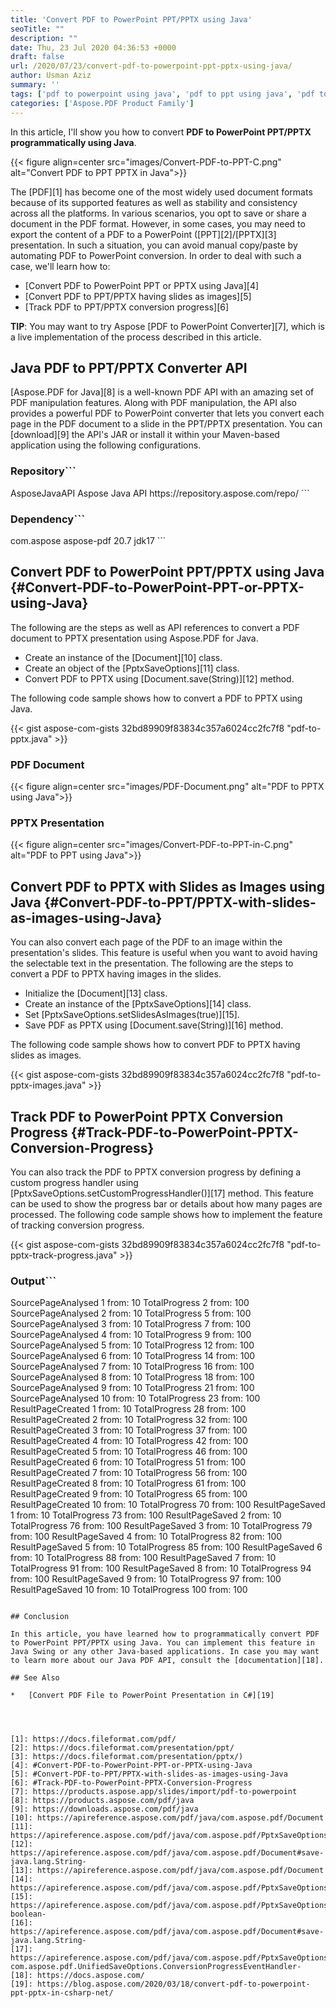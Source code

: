 ```yaml
---
title: 'Convert PDF to PowerPoint PPT/PPTX using Java'
seoTitle: ""
description: ""
date: Thu, 23 Jul 2020 04:36:53 +0000
draft: false
url: /2020/07/23/convert-pdf-to-powerpoint-ppt-pptx-using-java/
author: Usman Aziz
summary: ''
tags: ['pdf to powerpoint using java', 'pdf to ppt using java', 'pdf to pptx using java']
categories: ['Aspose.PDF Product Family']
---
```


In this article, I'll show you how to convert **PDF to PowerPoint PPT/PPTX programmatically using Java**.



{{< figure align=center src="images/Convert-PDF-to-PPT-C.png" alt="Convert PDF to PPT PPTX in Java">}}


The [PDF][1] has become one of the most widely used document formats because of its supported features as well as stability and consistency across all the platforms. In various scenarios, you opt to save or share a document in the PDF format. However, in some cases, you may need to export the content of a PDF to a PowerPoint ([PPT][2]/[PPTX][3] presentation. In such a situation, you can avoid manual copy/paste by automating PDF to PowerPoint conversion. In order to deal with such a case, we'll learn how to:

*   [Convert PDF to PowerPoint PPT or PPTX using Java][4]
*   [Convert PDF to PPT/PPTX having slides as images][5]
*   [Track PDF to PPT/PPTX conversion progress][6]

**TIP**: You may want to try Aspose [PDF to PowerPoint Converter][7], which is a live implementation of the process described in this article.

## Java PDF to PPT/PPTX Converter API

[Aspose.PDF for Java][8] is a well-known PDF API with an amazing set of PDF manipulation features. Along with PDF manipulation, the API also provides a powerful PDF to PowerPoint converter that lets you convert each page in the PDF document to a slide in the PPT/PPTX presentation. You can [download][9] the API's JAR or install it within your Maven-based application using the following configurations.

### Repository```
<repository>
    <id>AsposeJavaAPI</id>
    <name>Aspose Java API</name>
    <url>https://repository.aspose.com/repo/</url>
</repository>
```

### Dependency```
<dependency>
    <groupId>com.aspose</groupId>
    <artifactId>aspose-pdf</artifactId>
    <version>20.7</version>
    <classifier>jdk17</classifier>
</dependency>
```

## Convert PDF to PowerPoint PPT/PPTX using Java {#Convert-PDF-to-PowerPoint-PPT-or-PPTX-using-Java}

The following are the steps as well as API references to convert a PDF document to PPTX presentation using Aspose.PDF for Java.

*   Create an instance of the [Document][10] class.
*   Create an object of the [PptxSaveOptions][11] class.
*   Convert PDF to PPTX using [Document.save(String)][12] method.

The following code sample shows how to convert a PDF to PPTX using Java.

{{< gist aspose-com-gists 32bd89909f83834c357a6024cc2fc7f8 "pdf-to-pptx.java" >}}

### PDF Document



{{< figure align=center src="images/PDF-Document.png" alt="PDF to PPTX using Java">}}


### PPTX Presentation



{{< figure align=center src="images/Convert-PDF-to-PPT-in-C.png" alt="PDF to PPT using Java">}}


## Convert PDF to PPTX with Slides as Images using Java {#Convert-PDF-to-PPT/PPTX-with-slides-as-images-using-Java}

You can also convert each page of the PDF to an image within the presentation's slides. This feature is useful when you want to avoid having the selectable text in the presentation. The following are the steps to convert a PDF to PPTX having images in the slides.

*   Initialize the [Document][13] class.
*   Create an instance of the [PptxSaveOptions][14] class.
*   Set [PptxSaveOptions.setSlidesAsImages(true)][15].
*   Save PDF as PPTX using [Document.save(String)][16] method.

The following code sample shows how to convert PDF to PPTX having slides as images.

{{< gist aspose-com-gists 32bd89909f83834c357a6024cc2fc7f8 "pdf-to-pptx-images.java" >}}

## Track PDF to PowerPoint PPTX Conversion Progress {#Track-PDF-to-PowerPoint-PPTX-Conversion-Progress}

You can also track the PDF to PPTX conversion progress by defining a custom progress handler using [PptxSaveOptions.setCustomProgressHandler()][17] method. This feature can be used to show the progress bar or details about how many pages are processed. The following code sample shows how to implement the feature of tracking conversion progress.

{{< gist aspose-com-gists 32bd89909f83834c357a6024cc2fc7f8 "pdf-to-pptx-track-progress.java" >}}

### Output```
SourcePageAnalysed	1 from: 	10
TotalProgress	2 from: 	100
SourcePageAnalysed	2 from: 	10
TotalProgress	5 from: 	100
SourcePageAnalysed	3 from: 	10
TotalProgress	7 from: 	100
SourcePageAnalysed	4 from: 	10
TotalProgress	9 from: 	100
SourcePageAnalysed	5 from: 	10
TotalProgress	12 from: 	100
SourcePageAnalysed	6 from: 	10
TotalProgress	14 from: 	100
SourcePageAnalysed	7 from: 	10
TotalProgress	16 from: 	100
SourcePageAnalysed	8 from: 	10
TotalProgress	18 from: 	100
SourcePageAnalysed	9 from: 	10
TotalProgress	21 from: 	100
SourcePageAnalysed	10 from: 	10
TotalProgress	23 from: 	100
ResultPageCreated	1 from: 	10
TotalProgress	28 from: 	100
ResultPageCreated	2 from: 	10
TotalProgress	32 from: 	100
ResultPageCreated	3 from: 	10
TotalProgress	37 from: 	100
ResultPageCreated	4 from: 	10
TotalProgress	42 from: 	100
ResultPageCreated	5 from: 	10
TotalProgress	46 from: 	100
ResultPageCreated	6 from: 	10
TotalProgress	51 from: 	100
ResultPageCreated	7 from: 	10
TotalProgress	56 from: 	100
ResultPageCreated	8 from: 	10
TotalProgress	61 from: 	100
ResultPageCreated	9 from: 	10
TotalProgress	65 from: 	100
ResultPageCreated	10 from: 	10
TotalProgress	70 from: 	100
ResultPageSaved	1 from: 	10
TotalProgress	73 from: 	100
ResultPageSaved	2 from: 	10
TotalProgress	76 from: 	100
ResultPageSaved	3 from: 	10
TotalProgress	79 from: 	100
ResultPageSaved	4 from: 	10
TotalProgress	82 from: 	100
ResultPageSaved	5 from: 	10
TotalProgress	85 from: 	100
ResultPageSaved	6 from: 	10
TotalProgress	88 from: 	100
ResultPageSaved	7 from: 	10
TotalProgress	91 from: 	100
ResultPageSaved	8 from: 	10
TotalProgress	94 from: 	100
ResultPageSaved	9 from: 	10
TotalProgress	97 from: 	100
ResultPageSaved	10 from: 	10
TotalProgress	100 from: 	100
```

## Conclusion

In this article, you have learned how to programmatically convert PDF to PowerPoint PPT/PPTX using Java. You can implement this feature in Java Swing or any other Java-based applications. In case you may want to learn more about our Java PDF API, consult the [documentation][18].

## See Also

*   [Convert PDF File to PowerPoint Presentation in C#][19]




[1]: https://docs.fileformat.com/pdf/
[2]: https://docs.fileformat.com/presentation/ppt/
[3]: https://docs.fileformat.com/presentation/pptx/)
[4]: #Convert-PDF-to-PowerPoint-PPT-or-PPTX-using-Java
[5]: #Convert-PDF-to-PPT/PPTX-with-slides-as-images-using-Java
[6]: #Track-PDF-to-PowerPoint-PPTX-Conversion-Progress
[7]: https://products.aspose.app/slides/import/pdf-to-powerpoint
[8]: https://products.aspose.com/pdf/java
[9]: https://downloads.aspose.com/pdf/java
[10]: https://apireference.aspose.com/pdf/java/com.aspose.pdf/Document
[11]: https://apireference.aspose.com/pdf/java/com.aspose.pdf/PptxSaveOptions
[12]: https://apireference.aspose.com/pdf/java/com.aspose.pdf/Document#save-java.lang.String-
[13]: https://apireference.aspose.com/pdf/java/com.aspose.pdf/Document
[14]: https://apireference.aspose.com/pdf/java/com.aspose.pdf/PptxSaveOptions
[15]: https://apireference.aspose.com/pdf/java/com.aspose.pdf/PptxSaveOptions#setSlidesAsImages-boolean-
[16]: https://apireference.aspose.com/pdf/java/com.aspose.pdf/Document#save-java.lang.String-
[17]: https://apireference.aspose.com/pdf/java/com.aspose.pdf/PptxSaveOptions#setCustomProgressHandler-com.aspose.pdf.UnifiedSaveOptions.ConversionProgressEventHandler-
[18]: https://docs.aspose.com/
[19]: https://blog.aspose.com/2020/03/18/convert-pdf-to-powerpoint-ppt-pptx-in-csharp-net/





